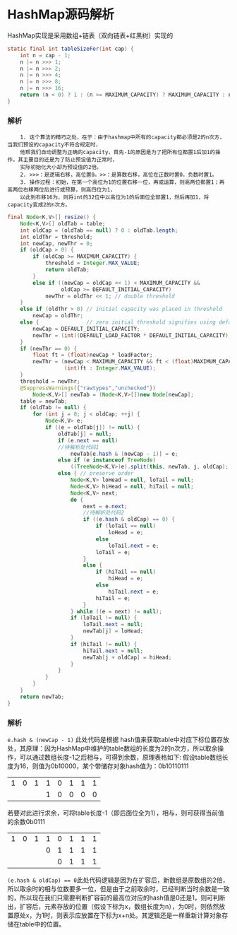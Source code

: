 # HashMap源码解析
HashMap实现是采用数组+链表（双向链表+红黑树）实现的
``` java
static final int tableSizeFor(int cap) {
    int n = cap - 1;
    n |= n >>> 1;
    n |= n >>> 2;
    n |= n >>> 4;
    n |= n >>> 8;
    n |= n >>> 16;
    return (n < 0) ? 1 : (n >= MAXIMUM_CAPACITY) ? MAXIMUM_CAPACITY : n + 1;
}
```
### 解析
        1. 这个算法的精巧之处，在于：由于hashmap中所有的capacity都必须是2的n次方，当我们预设的capacity不符合规定时，  
        他帮我们自动调整为正确的capacity，首先-1的原因是为了把所有位都置1后加1的操作，其主要目的还是为了防止预设值为正常时，  
        实际初始化大小却为预设值的2倍。  
        2. >>>：是逻辑右移，高位置0。>>：是算数右移，高位在正数时置0，负数时置1。  
        3. 操作过程：初始，在第一个高位为1的位置右移一位，再或运算，则高两位都置1；再高两位右移两位后进行或预算，则高四位为1，  
        以此到右移16为，则将int的32位中以高位为1的后面位全部置1，然后再加1，将capacity变成2的n次方。  

```java
final Node<K,V>[] resize() {
    Node<K,V>[] oldTab = table;
    int oldCap = (oldTab == null) ? 0 : oldTab.length;
    int oldThr = threshold;
    int newCap, newThr = 0;
    if (oldCap > 0) {
        if (oldCap >= MAXIMUM_CAPACITY) {
            threshold = Integer.MAX_VALUE;
            return oldTab;
        }
        else if ((newCap = oldCap << 1) < MAXIMUM_CAPACITY &&
                 oldCap >= DEFAULT_INITIAL_CAPACITY)
            newThr = oldThr << 1; // double threshold
    }
    else if (oldThr > 0) // initial capacity was placed in threshold
        newCap = oldThr;
    else {               // zero initial threshold signifies using defaults
        newCap = DEFAULT_INITIAL_CAPACITY;
        newThr = (int)(DEFAULT_LOAD_FACTOR * DEFAULT_INITIAL_CAPACITY);
    }
    if (newThr == 0) {
        float ft = (float)newCap * loadFactor;
        newThr = (newCap < MAXIMUM_CAPACITY && ft < (float)MAXIMUM_CAPACITY ?
                  (int)ft : Integer.MAX_VALUE);
    }
    threshold = newThr;
    @SuppressWarnings({"rawtypes","unchecked"})
        Node<K,V>[] newTab = (Node<K,V>[])new Node[newCap];
    table = newTab;
    if (oldTab != null) {
        for (int j = 0; j < oldCap; ++j) {
            Node<K,V> e;
            if ((e = oldTab[j]) != null) {
                oldTab[j] = null;
                if (e.next == null)
                //待解析处代码1
                    newTab[e.hash & (newCap - 1)] = e;
                else if (e instanceof TreeNode)
                    ((TreeNode<K,V>)e).split(this, newTab, j, oldCap);
                else { // preserve order
                    Node<K,V> loHead = null, loTail = null;
                    Node<K,V> hiHead = null, hiTail = null;
                    Node<K,V> next;
                    do {
                        next = e.next;
                        //待解析处代码2
                        if ((e.hash & oldCap) == 0) {
                            if (loTail == null)
                                loHead = e;
                            else
                                loTail.next = e;
                            loTail = e;
                        }
                        else {
                            if (hiTail == null)
                                hiHead = e;
                            else
                                hiTail.next = e;
                            hiTail = e;
                        }
                    } while ((e = next) != null);
                    if (loTail != null) {
                        loTail.next = null;
                        newTab[j] = loHead;
                    }
                    if (hiTail != null) {
                        hiTail.next = null;
                        newTab[j + oldCap] = hiHead;
                    }
                }
            }
        }
    }
    return newTab;
}
```
### 解析
``e.hash & (newCap - 1)``
此处代码是根据 hash值来获取table中对应下标位置存放处，其原理：因为HashMap中维护的table数组的长度为2的n次方，所以取余操作，可以通过数组长度-1之后相与，可得到余数，原理表格如下:
假设table数组长度为16，则值为0b10000，某个带储存对象hash值为：0b10110111

|     |     |     |     |     |     |     |     |
| :-: | :-: | :-: | :-: | :-: | :-: | :-: | :-: |
|  1   |   0  |   1  |  1   |  0   |  1   |  1   |   1  |
|     |     |     |   1  |  0   |  0   |   0  |   0  |

若要对此进行求余，可将table长度-1（即后面位全为1），相与，则可获得当前值的余数0b0111

|     |     |     |     |     |     |     |     |
| :-: | :-: | :-: | :-: | :-: | :-: | :-: | :-: |
|  1   |   0  |   1  |  1   |  0   |  1   |  1   |   1  |
|     |     |     |   0  |  1   |  1   |   1  |   1  |
|     |     |     |     |  0   |  1   |   1  |   1  |

``(e.hash & oldCap) == 0``此处代码逻辑是因为在扩容后，新数组是原数组的2倍，所以取余时的相与位数要多一位，但是由于之前取余时，已经判断当时余数是一致的，所以现在我们只需要判断扩容前的最高位对应的hash值是0还是1，则可判断出，扩容后，元素存放的位置（假设下标为x，数组长度为n），为0时，则依然放置原处x，为1时，则表示应放置在下标为x+n处。其逻辑还是一样重新计算对象存储在table中的位置。
